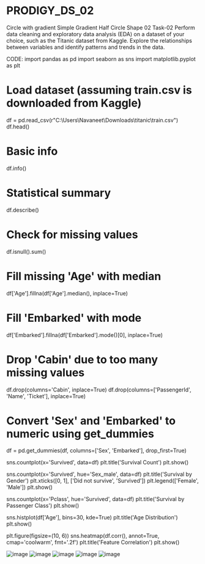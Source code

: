 # PRODIGY_DS_02
 Circle with gradient Simple Gradient Half Circle Shape 02  Task-02  Perform data cleaning and exploratory data analysis (EDA) on a dataset of your choice, such as the Titanic dataset from Kaggle. Explore the relationships between variables and identify patterns and trends in the data.

CODE:
import pandas as pd
import seaborn as sns
import matplotlib.pyplot as plt

# Load dataset (assuming train.csv is downloaded from Kaggle)
df = pd.read_csv(r"C:\Users\Navaneet\Downloads\titanic\train.csv")
df.head()

# Basic info
df.info()

# Statistical summary
df.describe()

# Check for missing values
df.isnull().sum()

# Fill missing 'Age' with median
df['Age'].fillna(df['Age'].median(), inplace=True)

# Fill 'Embarked' with mode
df['Embarked'].fillna(df['Embarked'].mode()[0], inplace=True)

# Drop 'Cabin' due to too many missing values
df.drop(columns='Cabin', inplace=True)
df.drop(columns=['PassengerId', 'Name', 'Ticket'], inplace=True)

# Convert 'Sex' and 'Embarked' to numeric using get_dummies
df = pd.get_dummies(df, columns=['Sex', 'Embarked'], drop_first=True)

sns.countplot(x='Survived', data=df)
plt.title('Survival Count')
plt.show()

sns.countplot(x='Survived', hue='Sex_male', data=df)
plt.title('Survival by Gender')
plt.xticks([0, 1], ['Did not survive', 'Survived'])
plt.legend(['Female', 'Male'])
plt.show()

sns.countplot(x='Pclass', hue='Survived', data=df)
plt.title('Survival by Passenger Class')
plt.show()

sns.histplot(df['Age'], bins=30, kde=True)
plt.title('Age Distribution')
plt.show()

plt.figure(figsize=(10, 6))
sns.heatmap(df.corr(), annot=True, cmap='coolwarm', fmt='.2f')
plt.title('Feature Correlation')
plt.show()

![image](https://github.com/user-attachments/assets/9abbe79b-d335-4054-b709-99e6f601b2d9)
![image](https://github.com/user-attachments/assets/d3edfe0e-57e2-4ccc-9e0a-14abefb66478)
![image](https://github.com/user-attachments/assets/25e6a0d4-d6fb-4036-93d5-191478f37302)
![image](https://github.com/user-attachments/assets/48aa1bb1-78bf-48f6-977e-30c0550da1a2)
![image](https://github.com/user-attachments/assets/ac3e7e3d-c705-4510-8d39-2a9e06d600c0)
